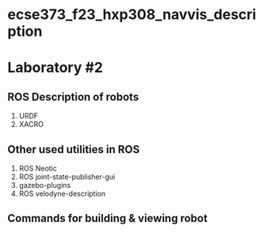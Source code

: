 # ecse373_f23_hxp308_navvis_description
# Laboratory #2
## ROS Description of robots
1. URDF 
2. XACRO 
## Other used utilities in ROS 
1. ROS Neotic
2. ROS joint-state-publisher-gui
3. gazebo-plugins
4. ROS velodyne-description
## Commands for building & viewing robot


